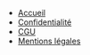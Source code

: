 - [Accueil](https://daveisa88.github.io/landingpage-immo-loi/)
- [Confidentialité](https://daveisa88.github.io/landingpage-immo-loi/confidentialite.html)
- [CGU](https://daveisa88.github.io/landingpage-immo-loi/cgu.html)
- [Mentions légales](https://daveisa88.github.io/landingpage-immo-loi/mentions-legales.html)
